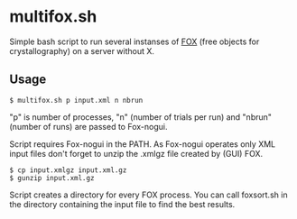 # multifox.sh
Simple bash script to run several instanses of [FOX](https://fox.vincefn.net/) (free objects for crystallography) on a server without X.

## Usage

```
$ multifox.sh p input.xml n nbrun
```
"p" is number of processes, "n" (number of trials per run) and "nbrun" (number of runs)  are passed to Fox-nogui.

Script requires Fox-nogui in the PATH. As Fox-nogui operates only XML input files don't forget to unzip the .xmlgz file created by (GUI) FOX. 
```
$ cp input.xmlgz input.xml.gz
$ gunzip input.xml.gz
```
Script creates a directory for every FOX process. You can call foxsort.sh in the directory containing the input file to find the best results.
